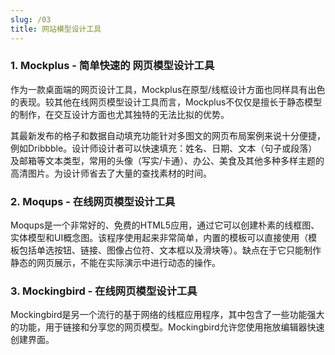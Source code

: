 ```yaml
---
slug: /03
title: 网站模型设计工具
---
```


### 1. Mockplus - 简单快速的 网页模型设计工具
作为一款桌面端的网页设计工具，Mockplus在原型/线框设计方面也同样具有出色的表现。较其他在线网页模型设计工具而言，Mockplus不仅仅是擅长于静态模型的制作，在交互设计方面也尤其独特的无法比拟的优势。

其最新发布的格子和数据自动填充功能针对多图文的网页布局案例来说十分便捷，例如Dribbble。设计师设计者可以快速填充：姓名、日期、文本（句子或段落）及邮箱等文本类型，常用的头像（写实/卡通）、办公、美食及其他多种多样主题的高清图片。为设计师省去了大量的查找素材的时间。

### 2. Moqups - 在线网页模型设计工具

Moqups是一个非常好的、免费的HTML5应用，通过它可以创建朴素的线框图、实体模型和UI概念图。该程序使用起来非常简单，内置的模板可以直接使用（模板包括单选按钮、链接、图像占位符、文本框以及滑块等）。缺点在于它只能制作静态的网页展示，不能在实际演示中进行动态的操作。

### 3. Mockingbird - 在线网页模型设计工具

Mockingbird是另一个流行的基于网络的线框应用程序，其中包含了一些功能强大的功能，用于链接和分享您的网页模型。Mockingbird允许您使用拖放编辑器快速创建界面。
